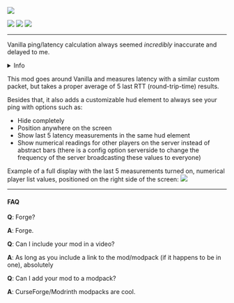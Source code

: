 ![](http://cf.way2muchnoise.eu/versions/984800.svg)

[![](http://cf.way2muchnoise.eu/title/984800.svg)](https://www.curseforge.com/minecraft/mc-mods/proper-ping)
[![](https://static.unixkitty.com/icons/modrinth_long_color_24.svg)](https://modrinth.com/mod/proper-ping)
[![](https://static.unixkitty.com/icons/discord_long_color_24.svg)](https://discord.unixkitty.com)

---

Vanilla ping/latency calculation always seemed *incredibly* inaccurate and delayed to me.
<details>
<summary>Info</summary>
  
They only send the latency value to clients once every 30 seconds:

```java
public void tick() {
   if (++this.sendAllPlayerInfoIn > 600) {
      this.broadcastAll(new ClientboundPlayerInfoPacket(ClientboundPlayerInfoPacket.Action.UPDATE_LATENCY, this.players));
      this.sendAllPlayerInfoIn = 0;
   }
}
```

And this is how they "calculate" it:

```java
int i = (int)(Util.getMillis() - this.keepAliveTime);
this.player.latency = (this.player.latency * 3 + i) / 4;
```

</details>

This mod goes around Vanilla and measures latency with a similar custom packet, but takes a proper average of 5 last RTT (round-trip-time) results.

Besides that, it also adds a customizable hud element to always see your ping with options such as:
- Hide completely
- Position anywhere on the screen
- Show last 5 latency measurements in the same hud element
- Show numerical readings for other players on the server instead of abstract bars (there is a config option serverside to change the frequency of the server broadcasting these values to everyone)

Example of a full display with the last 5 measurements turned on, numerical player list values, positioned on the right side of the screen:
![](https://static.unixkitty.com/demo/proper_ping/gQsnBv0KLYYd.png)

---

#### FAQ

**Q**: Forge?

**A**: Forge.

**Q**: Can I include your mod in a video?

**A**: As long as you include a link to the mod/modpack (if it happens to be in one), absolutely

**Q**: Can I add your mod to a modpack?

**A**: CurseForge/Modrinth modpacks are cool.
